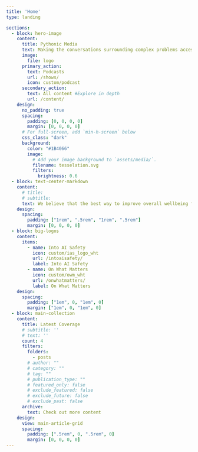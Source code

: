 ```yaml
---
title: 'Home'
type: landing

sections:
  - block: hero-image
    content:
      title: Pythonic Media
      text: Making the conversations surrounding complex problems accessible
      image:
        file: logo
      primary_action: 
        text: Podcasts
        url: /shows/
        icon: custom/podcast
      secondary_action:
        text: All content #Explore in depth
        url: /content/
    design:
      no_padding: true
      spacing:
        padding: [0, 0, 0, 0]
        margin: [0, 0, 0, 0]
      # For full-screen, add `min-h-screen` below
      css_class: "dark"
      background:
        color: "#1B4066"
        image:
          # Add your image background to `assets/media/`.
          filename: tesselation.svg
          filters:
            brightness: 0.6
  - block: text-center-markdown
    content: 
      # title:
      # subtitle:
      text: We believe that the best way to improve overall wellbeing for humanity, both in the immediate future and much further down the line, is to have as many people as possible meaningfully involved in the conversations surrounding the complex problems that our world is faced with.
    design:
      spacing:
        padding: ["1rem", ".5rem", "1rem", ".5rem"]
        margin: [0, 0, 0, 0]
  - block: big-logos
    content: 
      items:
        - name: Into AI Safety
          icon: custom/ias_logo_wht
          url: /intoaisafety/
          label: Into AI Safety
        - name: On What Matters
          icon: custom/owm_wht
          url: /onwhatmatters/
          label: On What Matters
    design:
      spacing:
        padding: ["1em", 0, "1em", 0]
        margin: ["1em", 0, "1em", 0]
  - block: main-collection
    content:
      title: Latest Coverage
      # subtitle: ''
      # text: ''
      count: 4
      filters:
        folders:
          - posts
        # author: ""
        # category: ""
        # tag: ""
        # publication_type: ""
        # featured_only: false
        # exclude_featured: false
        # exclude_future: false
        # exclude_past: false
      archive:
        text: Check out more content
    design:
      view: main-article-grid
      spacing:
        padding: [".5rem", 0, ".5rem", 0]
        margin: [0, 0, 0, 0]
---
```

